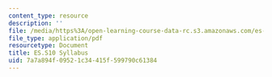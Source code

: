 ```yaml
---
content_type: resource
description: ''
file: /media/https%3A/open-learning-course-data-rc.s3.amazonaws.com/es-s10-drugs-and-the-brain-spring-2013/7a7a894f09521c34415f599790c61384_MITES_S10S13_Syllabus.pdf
file_type: application/pdf
resourcetype: Document
title: ES.S10 Syllabus
uid: 7a7a894f-0952-1c34-415f-599790c61384
---
```

